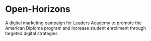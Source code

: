 # Open-Horizons
A digital marketing campaign for Leaders Academy to promote the American Diploma program and increase student enrollment through targeted digital strategies
